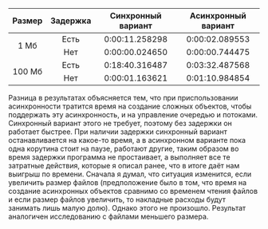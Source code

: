 <table>
    <thead>
        <tr>
            <th>Размер</th>
            <th>Задержка</th>
            <th>Синхронный вариант</th>
            <th>Асинхронный вариант</th>
        </tr>
    </thead>
    <tbody>
        <tr>
            <td rowspan=2 align="center">1 Мб</td>
            <td rowspan=1 align="center">Есть</td>
            <td align="center">0:00:11.258298</td>
            <td align="center">0:00:02.089553</td>
        </tr>
        <tr>
            <td align="center">Нет</td>
            <td align="center">0:00:00.024650</td>
            <td align="center">0:00:00.744475</td>
        </tr>
        <tr>
            <td rowspan=2 align="center">100 Мб</td>
            <td rowspan=1 align="center">Есть</td>
            <td align="center">0:18:40.316487</td>
            <td align="center">0:03:32.487568</td>
        </tr>
        <tr>
            <td align="center">Нет</td>
            <td align="center">0:00:01.163621</td>
            <td align="center">0:01:10.984854</td>
        </tr>
    </tbody>
</table>

Разница в результатах объясняется тем, что при приспользовании асинхронности тратится время на создание сложных объектов, чтобы поддержать эту асинхронность, и на управление очередью и потоками. Синхронный вариант этого не требует, поэтому без задержки он работает быстрее. При наличии задержки синхронный вариант останавливается на какое-то время, а в асинхронном варианте пока одна корутина стоит на паузе, работают другие, таким образом во время задержки программа не простаивает, а выполняет все те затратные действия, которые я описал ранее, что в итоге даёт нам выигрыш по времени.
Сначала я думал, что ситуация изменится, если увеличить размер файлов (предположение было в том, что время на создание асинхронных объектов сравнимо со временем чтения файлов и если размер файлов увеличить, то накладные расходы будут занимать лишь малую долю). Однако этого не произошло. Результат аналогичен исследованию с файлами меньшего размера.